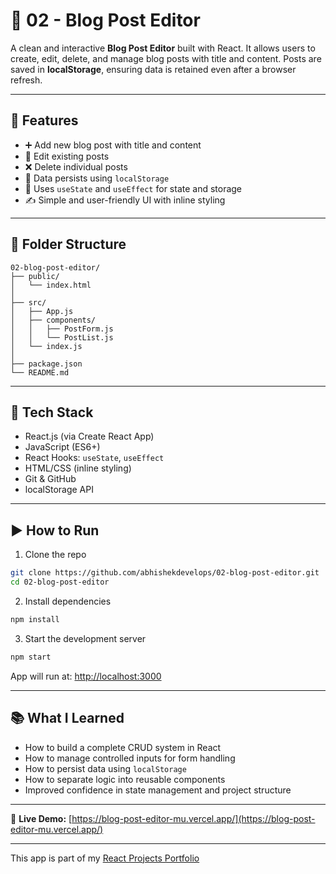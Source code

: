# 📝 02 - Blog Post Editor

A clean and interactive **Blog Post Editor** built with React. It allows users to create, edit, delete, and manage blog posts with title and content. Posts are saved in **localStorage**, ensuring data is retained even after a browser refresh.

---

## 🚀 Features

- ➕ Add new blog post with title and content  
- 📝 Edit existing posts  
- ❌ Delete individual posts  
- 💾 Data persists using `localStorage`  
- 🧠 Uses `useState` and `useEffect` for state and storage  
- ✍️ Simple and user-friendly UI with inline styling  

---

## 📂 Folder Structure

```
02-blog-post-editor/
├── public/
│   └── index.html
│
├── src/
│   ├── App.js
│   ├── components/
│   │   ├── PostForm.js
│   │   └── PostList.js
│   └── index.js
│
├── package.json
└── README.md
```

---

## 🧠 Tech Stack

- React.js (via Create React App)  
- JavaScript (ES6+)  
- React Hooks: `useState`, `useEffect`  
- HTML/CSS (inline styling)  
- Git & GitHub  
- localStorage API

---

## ▶️ How to Run

1. Clone the repo
```bash
git clone https://github.com/abhishekdevelops/02-blog-post-editor.git
cd 02-blog-post-editor
```

2. Install dependencies
```bash
npm install
```

3. Start the development server
```bash
npm start
```

App will run at: [http://localhost:3000](http://localhost:3000)

---

## 📚 What I Learned

- How to build a complete CRUD system in React  
- How to manage controlled inputs for form handling  
- How to persist data using `localStorage`  
- How to separate logic into reusable components  
- Improved confidence in state management and project structure

---


🔗 **Live Demo:** [https://blog-post-editor-mu.vercel.app/](https://blog-post-editor-mu.vercel.app/)

---

This app is part of my [React Projects Portfolio](https://github.com/abhishekdevelops/react-projects-portfolio)
